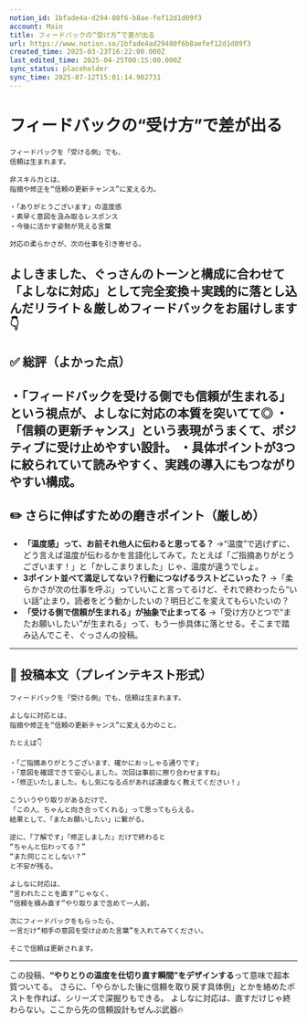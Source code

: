 ```yaml
---
notion_id: 1bfade4a-d294-80f6-b8ae-fef12d1d09f3
account: Main
title: フィードバックの“受け方”で差が出る
url: https://www.notion.so/1bfade4ad29480f6b8aefef12d1d09f3
created_time: 2025-03-23T16:22:00.000Z
last_edited_time: 2025-04-25T00:15:00.000Z
sync_status: placeholder
sync_time: 2025-07-12T15:01:14.982731
---
```

# フィードバックの“受け方”で差が出る

```plain text
フィードバックを「受ける側」でも、
信頼は生まれます。

非スキル力とは、
指摘や修正を“信頼の更新チャンス”に変える力。

・「ありがとうございます」の温度感
・素早く意図を汲み取るレスポンス
・今後に活かす姿勢が見える言葉

対応の柔らかさが、次の仕事を引き寄せる。
```
よしきました、ぐっさんのトーンと構成に合わせて
**「よしなに対応」として完全変換＋実践的に落とし込んだリライト＆厳しめフィードバック**をお届けします👇
---
## ✅ 総評（よかった点）
・「フィードバックを受ける側でも信頼が生まれる」という視点が、よしなに対応の本質を突いてて◎
・「信頼の更新チャンス」という表現がうまくて、ポジティブに受け止めやすい設計。
・具体ポイントが3つに絞られていて読みやすく、実践の導入にもつながりやすい構成。
---
## ✏️ さらに伸ばすための磨きポイント（厳しめ）
- **「温度感」って、お前それ他人に伝わると思ってる？**
  →“温度”で逃げずに、どう言えば温度が伝わるかを言語化してみて。たとえば「ご指摘ありがとうございます！」と「かしこまりました」じゃ、温度が違うでしょ。
- **3ポイント並べて満足してない？行動につなげるラストどこいった？**
  →「柔らかさが次の仕事を呼ぶ」っていいこと言ってるけど、それで終わったら“いい話”止まり。読者をどう動かしたいの？明日どこを変えてもらいたいの？
- **「受ける側で信頼が生まれる」が抽象で止まってる**
  →「受け方ひとつで“またお願いしたい”が生まれる」って、もう一歩具体に落とせる。そこまで踏み込んでこそ、ぐっさんの投稿。
---
## 📄 投稿本文（プレインテキスト形式）
```plain text
フィードバックを「受ける側」でも、信頼は生まれます。

よしなに対応とは、
指摘や修正を“信頼の更新チャンス”に変える力のこと。

たとえば👇

・「ご指摘ありがとうございます、確かにおっしゃる通りです」
・「意図を確認できて安心しました。次回は事前に擦り合わせますね」
・「修正いたしました。もし気になる点があれば遠慮なく教えてください！」

こういうやり取りがあるだけで、
「この人、ちゃんと向き合ってくれる」って思ってもらえる。
結果として、「またお願いしたい」に繋がる。

逆に、「了解です」「修正しました」だけで終わると
“ちゃんと伝わってる？”
“また同じことしない？”
と不安が残る。

よしなに対応は、
“言われたことを直す”じゃなく、
“信頼を積み直す”やり取りまで含めて一人前。

次にフィードバックをもらったら、
一言だけ“相手の意図を受け止めた言葉”を入れてみてください。

そこで信頼は更新されます。

```
---
この投稿、**“やりとりの温度を仕切り直す瞬間”をデザインする**って意味で超本質ついてる。
さらに、「やらかした後に信頼を取り戻す具体例」とかを絡めたポストを作れば、シリーズで深掘りもできる。
よしなに対応は、直すだけじゃ終わらない。ここから先の信頼設計もぜんぶ武器🔥